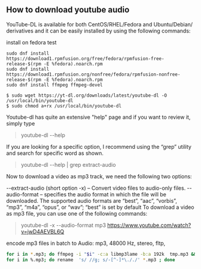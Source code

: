 ## How to download youtube audio

YouTube-DL is available for both CentOS/RHEL/Fedora and Ubuntu/Debian/ derivatives and it can be easily installed by using the following commands:

install on fedora test


```
sudo dnf install https://download1.rpmfusion.org/free/fedora/rpmfusion-free-release-$(rpm -E %fedora).noarch.rpm
sudo dnf install https://download1.rpmfusion.org/nonfree/fedora/rpmfusion-nonfree-release-$(rpm -E %fedora).noarch.rpm
sudo dnf install ffmpeg ffmpeg-devel
```


```
$ sudo wget https://yt-dl.org/downloads/latest/youtube-dl -O /usr/local/bin/youtube-dl
$ sudo chmod a+rx /usr/local/bin/youtube-dl
```

Youtube-dl has quite an extensive "help" page and if you want to review it, simply type

> youtube-dl --help

If you are looking for a specific option, I recommend using the “grep” utility and search for specific word as shown.

> youtube-dl --help | grep extract-audio

Now to download a video as mp3 track, we need the following two options:

--extract-audio (short option -x) – Convert video files to audio-only files.
--audio-format  – specifies the audio format in which the file will be downloaded. The supported audio formats are “best”, “aac”, “vorbis”, “mp3”, “m4a”, “opus”, or “wav”; “best” is set by default
To download a video as mp3 file, you can use one of the following commands:

> youtube-dl -x --audio-format mp3 https://www.youtube.com/watch?v=jwD4AEVBL6Q


encode mp3 files in batch to Audio: mp3, 48000 Hz, stereo, fltp,
```bash
for i in *.mp3; do ffmpeg -i "$i" -c:a libmp3lame -b:a 192k  tmp.mp3 && mv tmp.mp3 "$(basename "$i"-192 .mp3)".mp3  ; done
for i in %.mp3; do rename  's/ //g; s/-[^-]*\././' *.mp3 ; done

```
